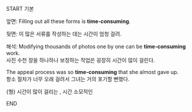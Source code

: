 START
기본

앞면:
Filling out all these forms is **time‑consuming**.

뒷면:
이 많은 서류를 작성하는 데는 시간이 엄청 걸려.

해석:
Modifying thousands of photos one by one can be **time‑consuming** work.  
사진 수천 장을 하나하나 보정하는 작업은 굉장히 시간이 많이 걸린다.

The appeal process was so **time‑consuming** that she almost gave up.  
항소 절차가 너무 오래 걸려서 그녀는 거의 포기할 뻔했다.

{형} 시간이 많이 걸리는 , 시간 소모적인
<!--ID: 1744881334101-->
END